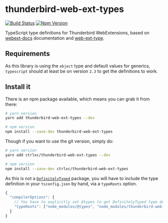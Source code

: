 # thunderbird-web-ext-types

[![Build Status][build-badge]][build-url]
[![Npm Version][npm-badge]][npm-url]

TypeScript type definitions for Thunderbird WebExtensions, based on [webext-docs](https://thunderbird-webextensions.readthedocs.io) documentation and [web-ext-type](kelseasy/web-ext-types).

## Requirements

As this library is using the `object` type and default values for generics,
`typescript` should at least be on version `2.3` to get the definitions to work.

## Install it

There is an npm package available, which means you can grab it from there:

```sh
# yarn version
yarn add thunderbird-web-ext-types --dev

# npm version
npm install --save-dev thunderbird-web-ext-types
```

Though if you want to use the git version, simply do:

```sh
# yarn version
yarn add ctrlxc/thunderbird-web-ext-types --dev

# npm version
npm install --save-dev ctrlxc/thunderbird-web-ext-types
```

As this is not a [`DefinitelyTyped`][definitely-typed] package, you will have to
include the type definition in your `tsconfig.json` by hand, via a `typeRoots`
option.

```js
{
  "compilerOptions": {
    // You have to explicitly set @types to get DefinitelyTyped type definitions
    "typeRoots": ["node_modules/@types", "node_modules/thunderbird-web-ext-types"],
  }
}
```

[build-badge]: https://travis-ci.org/kelseasy/web-ext-types.svg?branch=master
[build-url]: https://travis-ci.org/kelseasy/web-ext-types
[definitely-typed]: https://github.com/DefinitelyTyped/DefinitelyTyped/
[npm-badge]: https://img.shields.io/npm/v/web-ext-types.svg
[npm-url]: https://www.npmjs.com/package/web-ext-types
